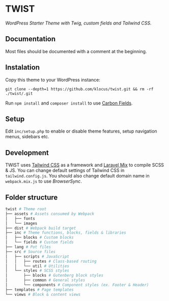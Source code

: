 # TWIST

*WordPress Starter Theme with Twig, custom fields and Tailwind CSS.*

## Documentation

Most files should be documented with a comment at the beginning.

## Instalation

Copy this theme to your WordPress instance:

```
git clone --depth=1 https://github.com/klocus/twist.git && rm -rf ./twist/.git
```

Run `npm install` and  `composer install` to use [Carbon Fields](https://carbonfields.net/).

## Setup

Edit `inc/setup.php` to enable or disable theme features, setup navigation menus, sidebars etc.

## Development

TWIST uses [Tailwind CSS](https://tailwindcss.com/) as a framework and [Laravel Mix](https://laravel-mix.com/) to
compile SCSS & JS. You can change default settings of Tailwind CSS in `tailwind.config.js`. You should also change
default domain name in `webpack.mix.js` to use *BrowserSync*.

## Folder structure

```bash
twist # Theme root
├── assets # Assets consumed by Webpack
│   ├── fonts
│   └── images
├── dist # Webpack build target
├── inc # Theme functions, blocks, fields & libraries
│   ├── blocks # Custom blocks
│   └── fields # Custom fields
├── lang # Pot files
├── src # Source files
│   ├── scripts # JavaScript
│   │   ├── routes # Class-based routing
│   │   └── util # Utilities
│   └── styles # SCSS styles
│       ├── blocks # Gutenberg block styles
│       ├── common # General styles
│       └── components # Component styles (ex. Footer & Header)
├── templates # Page templates
└── views # Block & content views
```
